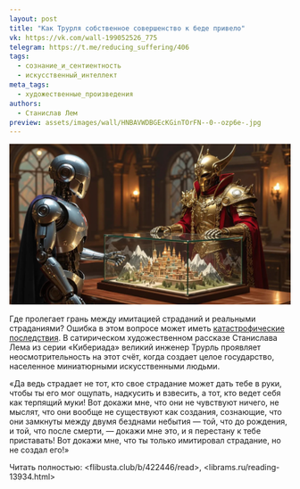 ```yaml
---
layout: post
title: "Как Трурля собственное совершенство к беде привело"
vk: https://vk.com/wall-199052526_775
telegram: https://t.me/reducing_suffering/406
tags:
  - сознание_и_сентиентность
  - искусственный_интеллект
meta_tags:
  - художественные_произведения
authors:
  - Станислав Лем
preview: assets/images/wall/HNBAVWDBGEcKGinTOrFN--0--ozp6e-.jpg
---
```

<img src="assets/images/wall/HNBAVWDBGEcKGinTOrFN--0--ozp6e-.jpg">

Где пролегает грань между имитацией страданий и реальными страданиями? Ошибка в этом вопросе может иметь [катастрофические последствия](658.html). В сатирическом художественном рассказе Станислава Лема из серии «Кибериада» великий инженер Трурль проявляет неосмотрительность на этот счёт, когда создает целое государство, населенное миниатюрными искусственными людьми.
 
«Да ведь страдает не тот, кто свое страдание может дать тебе в руки, чтобы ты его мог ощупать, надкусить и взвесить, а тот, кто ведет себя как терпящий муки! Вот докажи мне, что они не чувствуют ничего, не мыслят, что они вообще не существуют как создания, сознающие, что они замкнуты между двумя безднами небытия — той, что до рождения, и той, что после смерти, — докажи мне это, и я перестану к тебе приставать! Вот докажи мне, что ты только имитировал страдание, но не создал его!»

Читать полностью: <flibusta.club/b/422446/read>, <librams.ru/reading-13934.html>
